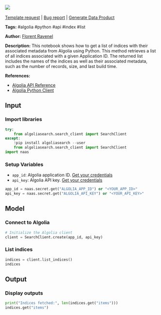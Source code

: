 <a href="https://app.naas.ai/user-redirect/naas/downloader?url=https://raw.githubusercontent.com/jupyter-naas/awesome-notebooks/master/Algolia/Algolia_List%20indices.ipynb" target="_parent"><img src="https://naasai-public.s3.eu-west-3.amazonaws.com/Open_in_Naas_Lab.svg"/></a><br><br><a href="https://github.com/jupyter-naas/awesome-notebooks/issues/new?assignees=&labels=&template=template-request.md&title=Tool+-+Action+of+the+notebook+">Template request</a> | <a href="https://github.com/jupyter-naas/awesome-notebooks/issues/new?assignees=&labels=bug&template=bug_report.md&title=Algolia+-+List+indices:+Error+short+description">Bug report</a> | <a href="https://app.naas.ai/user-redirect/naas/downloader?url=https://raw.githubusercontent.com/jupyter-naas/awesome-notebooks/master/Naas/Naas_Start_data_product.ipynb" target="_parent">Generate Data Product</a>

**Tags:** #algolia #python #api #index #list

**Author:** [Florent Ravenel](https://www.linkedin.com/in/florent-ravenel/)

**Description:** This notebook shows how to get a list of indices with their associated metadata from Algolia using Python. This method retrieves a list of all indices associated with a given Application ID.
The returned list includes the names of the indices as well as their associated metadata, such as the number of records, size, and last build time.

**References:**
- [Algolia API Reference](https://www.algolia.com/doc/api-reference/api-methods/list-indices/)
- [Algolia Python Client](https://github.com/algolia/algoliasearch-client-python)

## Input

### Import libraries


```python
try:
    from algoliasearch.search_client import SearchClient
except:
    !pip install algoliasearch --user
    from algoliasearch.search_client import SearchClient
import naas
```

### Setup Variables
- `app_id`: Algolia application ID. [Get your credentials](https://dashboard.algolia.com/account/api-keyss)
- `api_key`: Algolia API key. [Get your credentials](https://dashboard.algolia.com/account/api-keys)


```python
app_id = naas.secret.get("ALGOLIA_APP_ID") or "<YOUR_APP_ID>"
api_key = naas.secret.get("ALGOLIA_API_KEY") or "<YOUR_API_KEY>"
```

## Model

### Connect to Algolia


```python
# Initialize the Algolia client
client = SearchClient.create(app_id, api_key)
```

### List indices


```python
indices = client.list_indices()
indices
```

## Output

### Display outputs


```python
print("Indices fetched:", len(indices.get("items")))
indices.get("items")
```
